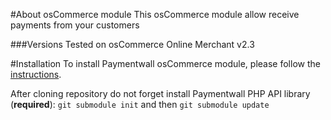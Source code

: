 #About osCommerce module
This osCommerce module allow receive payments from your customers

###Versions
Tested on osCommerce Online Merchant v2.3

#Installation
To install Paymentwall osCommerce module, please follow the [instructions](https://www.paymentwall.com/en/documentation/osCommerce/2539).

After cloning repository do not forget install Paymentwall PHP API library (**required**):
`git submodule init` and then `git submodule update`
